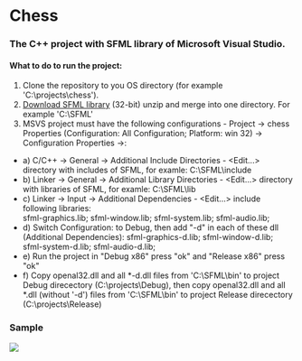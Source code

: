 # Chess
### The C++ project with SFML library of Microsoft Visual Studio.
#### What to do to run the project:
1) Clone the repository to you OS directory (for example 'C:\projects\chess').
2) [Download SFML library](https://www.sfml-dev.org/download.php) (32-bit) unzip and merge into one directory. For example 'C:\SFML'
3) MSVS project must have the following configurations - Project -> chess Properties (Configuration: All Configuration; Platform: win 32) -> Configuration Properties ->:
- a) C/C++ -> General -> Additional Include Directories - <Edit...> directory with includes of SFML, for examle: C:\SFML\include
- b) Linker -> General -> Additional Library Directories - <Edit...> directory with libraries of SFML, for examle: C:\SFML\lib
- c) Linker -> Input -> Additional Dependencies - <Edit...> include following libraries:  
    sfml-graphics.lib;
    sfml-window.lib;
    sfml-system.lib;
    sfml-audio.lib;
- d) Switch Configuration: to Debug, then add "-d" in each of these dll (Additional Dependencies):
    sfml-graphics-d.lib;
    sfml-window-d.lib;
    sfml-system-d.lib;
    sfml-audio-d.lib;
- e) Run the project in "Debug x86" press "ok" and "Release x86" press "ok"
- f) Copy openal32.dll and all *-d.dll files from 'C:\SFML\bin' to project Debug direcectory (C:\projects\Debug), then copy openal32.dll and all *.dll (without '-d') files from 'C:\SFML\bin' to project Release direcectory (C:\projects\Release)

### Sample

![](https://github.com/vgladush/resources/blob/master/chess/chess.gif)
